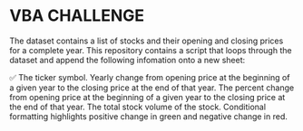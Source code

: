 # VBA CHALLENGE

The dataset contains a list of stocks and their opening and closing prices for a complete year. This repository contains a script that loops through the dataset and append the following infomation onto a new sheet:

:white_check_mark: The ticker symbol.
Yearly change from opening price at the beginning of a given year to the closing price at the end of that year.
The percent change from opening price at the beginning of a given year to the closing price at the end of that year.
The total stock volume of the stock.
Conditional formatting highlights positive change in green and negative change in red.
